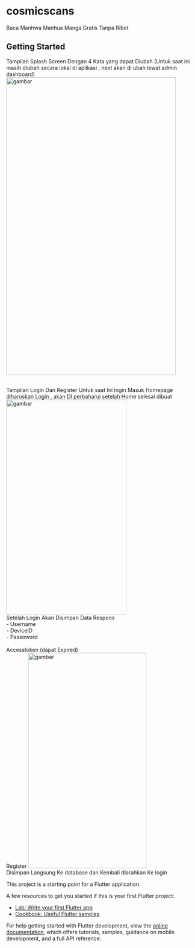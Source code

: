 # cosmicscans

Baca Manhwa Manhua Manga Gratis Tanpa Ribet

## Getting Started


Tampilan Splash Screen Dengan 4 Kata yang dapat Diubah (Untuk saat ini masih diubah secara lokal di aplikasi , next akan di ubah lewat admin dashboard)
<br>
<img width="450" height="790" alt="gambar" src="https://github.com/user-attachments/assets/e079cbea-87f1-495a-94fd-f78317a58c23" />

<br>
Tampilan Login Dan Register
Untuk saat Ini ingin Masuk Homepage diharuskan Login , akan DI perbaharui setelah Home selesai dibuat
<br>
<img width="319" height="570" alt="gambar" src="https://github.com/user-attachments/assets/a8f99440-7c7b-4671-ad03-d329260a9725" />
<br>
Setelah Login Akan Disimpan Data Respons<br> 
- Username<br>
- DeviceID<br>
- Passoword<br>
<br>
Accesstoken (dapat Expired) 
<br>
Register
<img width="314" height="571" alt="gambar" src="https://github.com/user-attachments/assets/18419b49-cda9-4be0-bdd5-0c92b640a3b9" />
<br>
Disimpan Langsung Ke database dan Kembali diarahkan Ke login
<br>

This project is a starting point for a Flutter application.

A few resources to get you started if this is your first Flutter project:

- [Lab: Write your first Flutter app](https://docs.flutter.dev/get-started/codelab)
- [Cookbook: Useful Flutter samples](https://docs.flutter.dev/cookbook)

For help getting started with Flutter development, view the
[online documentation](https://docs.flutter.dev/), which offers tutorials,
samples, guidance on mobile development, and a full API reference.
